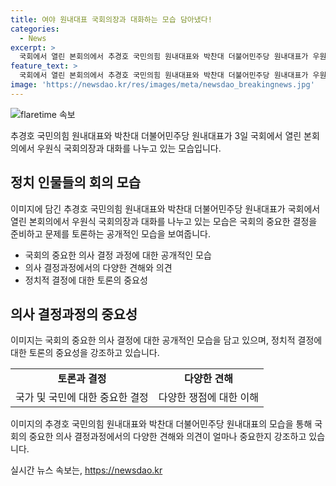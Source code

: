 ```yaml
---
title: 여야 원내대표 국회의장과 대화하는 모습 담아냈다!
categories:
  - News
excerpt: >
  국회에서 열린 본회의에서 추경호 국민의힘 원내대표와 박찬대 더불어민주당 원내대표가 우원식 국회의장과 대화하고 있다.
feature_text: >
  국회에서 열린 본회의에서 추경호 국민의힘 원내대표와 박찬대 더불어민주당 원내대표가 우원식 국회의장과 대화하고 있다.
image: 'https://newsdao.kr/res/images/meta/newsdao_breakingnews.jpg'
---
```


<p><img src="https://newsdao.kr/res/images/meta/newsdao_breakingnews.jpg" alt="flaretime 속보" /></p>

<p data-ke-size="size16">추경호 국민의힘 원내대표와 박찬대 더불어민주당 원내대표가 3일 국회에서 열린 본회의에서 우원식 국회의장과 대화를 나누고 있는 모습입니다. </p>

<h2 data-ke-size="size26">정치 인물들의 회의 모습</h2>

<p>이미지에 담긴 추경호 국민의힘 원내대표와 박찬대 더불어민주당 원내대표가 국회에서 열린 본회의에서 우원식 국회의장과 대화를 나누고 있는 모습은 국회의 중요한 결정을 준비하고 문제를 토론하는 공개적인 모습을 보여줍니다.</p>

<ul>
  <li>국회의 중요한 의사 결정 과정에 대한 공개적인 모습</li>
  <li>의사 결정과정에서의 다양한 견해와 의견</li>
  <li>정치적 결정에 대한 토론의 중요성</li>
</ul>

<h2 data-ke-size="size26">의사 결정과정의 중요성</h2>

<p>이미지는 국회의 중요한 의사 결정에 대한 공개적인 모습을 담고 있으며, 정치적 결정에 대한 토론의 중요성을 강조하고 있습니다.</p>

<table>
  <tr>
    <td style="text-align: center; height: 17px;"><b>토론과 결정</b></td>
    <td style="text-align: center; height: 17px;"><b>다양한 견해</b></td>
  </tr>
  <tr>
    <td style="text-align: center; height: 17px;">국가 및 국민에 대한 중요한 결정</td>
    <td style="text-align: center; height: 17px;">다양한 쟁점에 대한 이해</td>
  </tr>
</table>

<p>이미지의 추경호 국민의힘 원내대표와 박찬대 더불어민주당 원내대표의 모습을 통해 국회의 중요한 의사 결정과정에서의 다양한 견해와 의견이 얼마나 중요한지 강조하고 있습니다.</p>
실시간 뉴스 속보는, <a href="https://newsdao.kr" rel="dofollow">https://newsdao.kr</a>


